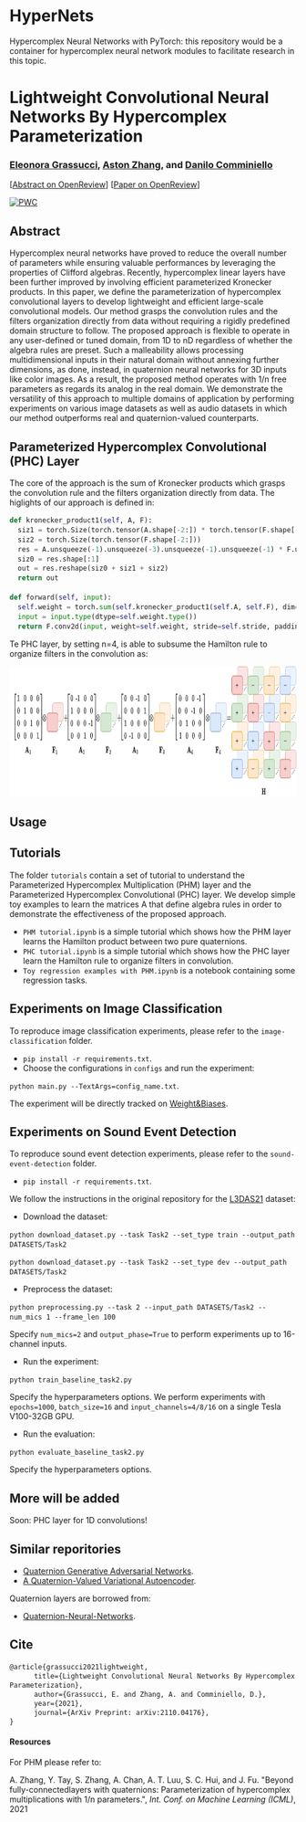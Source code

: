 # HyperNets
Hypercomplex Neural Networks with PyTorch: this repository would be a container for hypercomplex neural network modules to facilitate research in this topic. 

# Lightweight Convolutional Neural Networks By Hypercomplex Parameterization

### [Eleonora Grassucci](https://scholar.google.it/citations?user=Jcv0TgQAAAAJ&hl=it&authuser=1), [Aston Zhang](https://www.astonzhang.com/), and [Danilo Comminiello](https://danilocomminiello.site.uniroma1.it/)

[[Abstract on OpenReview](https://openreview.net/forum?id=S5qdnMhf7R)] [[Paper on OpenReview](https://openreview.net/pdf?id=S5qdnMhf7R)]


<!-- [![PWC](https://img.shields.io/endpoint.svg?url=https://paperswithcode.com/badge/lightweight-convolutional-neural-networks-by/on-1)](https://paperswithcode.com/sota/on-1?p=lightweight-convolutional-neural-networks-by) -->
[![PWC](https://img.shields.io/endpoint.svg?url=https://paperswithcode.com/badge/lightweight-convolutional-neural-networks-by/sound-event-detection-on-l3das21)](https://paperswithcode.com/sota/sound-event-detection-on-l3das21?p=lightweight-convolutional-neural-networks-by)

## Abstract

Hypercomplex neural networks have proved to reduce the overall number of parameters while ensuring valuable performances by leveraging the properties of Clifford algebras. Recently, hypercomplex linear layers have been further improved by involving efficient parameterized Kronecker products. In this paper, we define the parameterization of hypercomplex convolutional layers to develop lightweight and efficient large-scale convolutional models. Our method grasps the convolution rules and the filters organization directly from data without requiring a rigidly predefined domain structure to follow. The proposed approach is flexible to operate in any user-defined or tuned domain, from 1D to nD regardless of whether the algebra rules are preset.
Such a malleability allows processing multidimensional inputs in their natural domain without annexing further dimensions, as done, instead, in quaternion neural networks for 3D inputs like color images.
As a result, the proposed method operates with 1/n free parameters as regards its analog in the real domain. We demonstrate the versatility of this approach to multiple domains of application by performing experiments on various image datasets as well as audio datasets in which our method outperforms real and quaternion-valued counterparts.


## Parameterized Hypercomplex Convolutional (PHC) Layer

The core of the approach is the sum of Kronecker products which grasps the convolution rule and the filters organization directly from data. The higlights of our approach is defined in:

  ```python
  def kronecker_product1(self, A, F):
    siz1 = torch.Size(torch.tensor(A.shape[-2:]) * torch.tensor(F.shape[-4:-2]))
    siz2 = torch.Size(torch.tensor(F.shape[-2:]))
    res = A.unsqueeze(-1).unsqueeze(-3).unsqueeze(-1).unsqueeze(-1) * F.unsqueeze(-4).unsqueeze(-6)
    siz0 = res.shape[:1]
    out = res.reshape(siz0 + siz1 + siz2)
    return out
   
  def forward(self, input):
    self.weight = torch.sum(self.kronecker_product1(self.A, self.F), dim=0)
    input = input.type(dtype=self.weight.type())      
    return F.conv2d(input, weight=self.weight, stride=self.stride, padding=self.padding)

   ```

Te PHC layer, by setting n=4, is able to subsume the Hamilton rule to organize filters in the convolution as:

<img src="Hamilton_prod.png" width="872" height="228"/>

## Usage

## Tutorials

The folder `tutorials` contain a set of tutorial to understand the Parameterized Hypercomplex Multiplication (PHM) layer and the Parameterized Hypercomplex Convolutional (PHC) layer. We develop simple toy examples to learn the matrices A that define algebra rules in order to demonstrate the effectiveness of the proposed approach.

* `PHM tutorial.ipynb` is a simple tutorial which shows how the PHM layer learns the Hamilton product between two pure quaternions.
* `PHC tutorial.ipynb` is a simple tutorial which shows how the PHC layer learn the Hamilton rule to organize filters in convolution.
* `Toy regression examples with PHM.ipynb` is a notebook containing some regression tasks.

## Experiments on Image Classification

To reproduce image classification experiments, please refer to the `image-classification` folder.

* ```pip install -r requirements.txt```.
* Choose the configurations in `configs` and run the experiment:

```python main.py --TextArgs=config_name.txt```.

The experiment will be directly tracked on [Weight&Biases](https://wandb.ai/).

## Experiments on Sound Event Detection

To reproduce sound event detection experiments, please refer to the `sound-event-detection` folder.

* ```pip install -r requirements.txt```.

We follow the instructions in the original repository for the [L3DAS21](https://github.com/l3das/L3DAS21) dataset:

* Download the dataset:

```python download_dataset.py --task Task2 --set_type train --output_path DATASETS/Task2```

```python download_dataset.py --task Task2 --set_type dev --output_path DATASETS/Task2```

* Preprocess the dataset:

```python preprocessing.py --task 2 --input_path DATASETS/Task2 --num_mics 1 --frame_len 100```

Specify `num_mics=2` and `output_phase=True` to perform experiments up to 16-channel inputs.

* Run the experiment:

```python train_baseline_task2.py```

Specify the hyperparameters options.
We perform experiments with `epochs=1000`, `batch_size=16` and `input_channels=4/8/16` on a single Tesla V100-32GB GPU. 

* Run the evaluation:

```python evaluate_baseline_task2.py```

Specify the hyperparameters options.

## More will be added

Soon: PHC layer for 1D convolutions!

## Similar reporitories

* [Quaternion Generative Adversarial Networks](https://github.com/eleGAN23/QGAN).
* [A Quaternion-Valued Variational Autoencoder](https://github.com/eleGAN23/QVAE).

Quaternion layers are borrowed from:

* [Quaternion-Neural-Networks](https://github.com/TParcollet/Quaternion-Neural-Networks).


## Cite

```
@article{grassucci2021lightweight,
      title={Lightweight Convolutional Neural Networks By Hypercomplex Parameterization}, 
      author={Grassucci, E. and Zhang, A. and Comminiello, D.},
      year={2021},
      journal={ArXiv Preprint: arXiv:2110.04176},
}
```
#### Resources

For PHM please refer to:

A. Zhang, Y. Tay, S. Zhang, A. Chan, A. T. Luu, S. C. Hui, and J. Fu.  "Beyond fully-connectedlayers with quaternions: Parameterization of hypercomplex multiplications with 1/n parameters.", _Int. Conf. on Machine Learning (ICML)_, 2021
